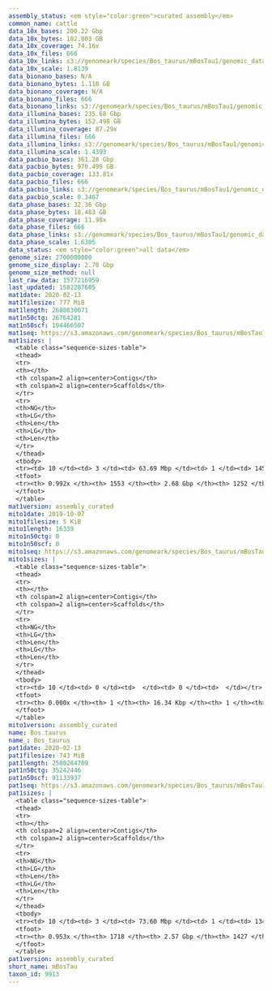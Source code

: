 ```yaml
---
assembly_status: <em style="color:green">curated assembly</em>
common_name: cattle
data_10x_bases: 200.22 Gbp
data_10x_bytes: 102.803 GB
data_10x_coverage: 74.16x
data_10x_files: 666
data_10x_links: s3://genomeark/species/Bos_taurus/mBosTau1/genomic_data/10x/<br>
data_10x_scale: 1.8139
data_bionano_bases: N/A
data_bionano_bytes: 1.118 GB
data_bionano_coverage: N/A
data_bionano_files: 666
data_bionano_links: s3://genomeark/species/Bos_taurus/mBosTau1/genomic_data/bionano/<br>
data_illumina_bases: 235.68 Gbp
data_illumina_bytes: 152.498 GB
data_illumina_coverage: 87.29x
data_illumina_files: 666
data_illumina_links: s3://genomeark/species/Bos_taurus/mBosTau1/genomic_data/illumina/<br>
data_illumina_scale: 1.4393
data_pacbio_bases: 361.28 Gbp
data_pacbio_bytes: 970.499 GB
data_pacbio_coverage: 133.81x
data_pacbio_files: 666
data_pacbio_links: s3://genomeark/species/Bos_taurus/mBosTau1/genomic_data/pacbio/<br>
data_pacbio_scale: 0.3467
data_phase_bases: 32.36 Gbp
data_phase_bytes: 18.483 GB
data_phase_coverage: 11.98x
data_phase_files: 666
data_phase_links: s3://genomeark/species/Bos_taurus/mBosTau1/genomic_data/phase/<br>
data_phase_scale: 1.6305
data_status: <em style="color:green">all data</em>
genome_size: 2700000000
genome_size_display: 2.70 Gbp
genome_size_method: null
last_raw_data: 1577216959
last_updated: 1582287605
mat1date: 2020-02-13
mat1filesize: 777 MiB
mat1length: 2680830071
mat1n50ctg: 26764281
mat1n50scf: 104466507
mat1seq: https://s3.amazonaws.com/genomeark/species/Bos_taurus/mBosTau1/assembly_curated/mBosTau1.mat.cur.20200213.fasta.gz
mat1sizes: |
  <table class="sequence-sizes-table">
  <thead>
  <tr>
  <th></th>
  <th colspan=2 align=center>Contigs</th>
  <th colspan=2 align=center>Scaffolds</th>
  </tr>
  <tr>
  <th>NG</th>
  <th>LG</th>
  <th>Len</th>
  <th>LG</th>
  <th>Len</th>
  </tr>
  </thead>
  <tbody>
  <tr><td> 10 </td><td> 3 </td><td> 63.69 Mbp </td><td> 1 </td><td> 145.54 Mbp </td></tr>  <tr><td> 20 </td><td> 8 </td><td> 47.65 Mbp </td><td> 3 </td><td> 120.79 Mbp </td></tr>  <tr><td> 30 </td><td> 14 </td><td> 38.56 Mbp </td><td> 6 </td><td> 117.22 Mbp </td></tr>  <tr><td> 40 </td><td> 22 </td><td> 32.06 Mbp </td><td> 8 </td><td> 110.43 Mbp </td></tr>  <tr style="background-color:#cccccc;"><td> 50 </td><td> 31 </td><td style="background-color:#88ff88;"> 26.76 Mbp </td><td> 10 </td><td style="background-color:#88ff88;"> 104.47 Mbp </td></tr>  <tr><td> 60 </td><td> 42 </td><td> 24.09 Mbp </td><td> 13 </td><td> 84.27 Mbp </td></tr>  <tr><td> 70 </td><td> 55 </td><td> 17.44 Mbp </td><td> 17 </td><td> 72.62 Mbp </td></tr>  <tr><td> 80 </td><td> 73 </td><td> 12.95 Mbp </td><td> 21 </td><td> 62.58 Mbp </td></tr>  <tr><td> 90 </td><td> 106 </td><td> 5.48 Mbp </td><td> 25 </td><td> 51.31 Mbp </td></tr>  <tr><td> 100 </td><td> 0 </td><td>  </td><td> 0 </td><td>  </td></tr>  </tbody>
  <tfoot>
  <tr><th> 0.992x </th><th> 1553 </th><th> 2.68 Gbp </th><th> 1252 </th><th> 2.68 Gbp </th></tr>
  </tfoot>
  </table>
mat1version: assembly_curated
mito1date: 2019-10-07
mito1filesize: 5 KiB
mito1length: 16339
mito1n50ctg: 0
mito1n50scf: 0
mito1seq: https://s3.amazonaws.com/genomeark/species/Bos_taurus/mBosTau1/assembly_curated/mBosTau1.mat.cur.20191007.MT.fasta.gz
mito1sizes: |
  <table class="sequence-sizes-table">
  <thead>
  <tr>
  <th></th>
  <th colspan=2 align=center>Contigs</th>
  <th colspan=2 align=center>Scaffolds</th>
  </tr>
  <tr>
  <th>NG</th>
  <th>LG</th>
  <th>Len</th>
  <th>LG</th>
  <th>Len</th>
  </tr>
  </thead>
  <tbody>
  <tr><td> 10 </td><td> 0 </td><td>  </td><td> 0 </td><td>  </td></tr>  <tr><td> 20 </td><td> 0 </td><td>  </td><td> 0 </td><td>  </td></tr>  <tr><td> 30 </td><td> 0 </td><td>  </td><td> 0 </td><td>  </td></tr>  <tr><td> 40 </td><td> 0 </td><td>  </td><td> 0 </td><td>  </td></tr>  <tr style="background-color:#cccccc;"><td> 50 </td><td> 0 </td><td style="background-color:#ff8888;">  </td><td> 0 </td><td style="background-color:#ff8888;">  </td></tr>  <tr><td> 60 </td><td> 0 </td><td>  </td><td> 0 </td><td>  </td></tr>  <tr><td> 70 </td><td> 0 </td><td>  </td><td> 0 </td><td>  </td></tr>  <tr><td> 80 </td><td> 0 </td><td>  </td><td> 0 </td><td>  </td></tr>  <tr><td> 90 </td><td> 0 </td><td>  </td><td> 0 </td><td>  </td></tr>  <tr><td> 100 </td><td> 0 </td><td>  </td><td> 0 </td><td>  </td></tr>  </tbody>
  <tfoot>
  <tr><th> 0.000x </th><th> 1 </th><th> 16.34 Kbp </th><th> 1 </th><th> 16.34 Kbp </th></tr>
  </tfoot>
  </table>
mito1version: assembly_curated
name: Bos taurus
name_: Bos_taurus
pat1date: 2020-02-13
pat1filesize: 743 MiB
pat1length: 2580284709
pat1n50ctg: 35242446
pat1n50scf: 91133937
pat1seq: https://s3.amazonaws.com/genomeark/species/Bos_taurus/mBosTau1/assembly_curated/mBosTau1.pat.cur.20200213.fasta.gz
pat1sizes: |
  <table class="sequence-sizes-table">
  <thead>
  <tr>
  <th></th>
  <th colspan=2 align=center>Contigs</th>
  <th colspan=2 align=center>Scaffolds</th>
  </tr>
  <tr>
  <th>NG</th>
  <th>LG</th>
  <th>Len</th>
  <th>LG</th>
  <th>Len</th>
  </tr>
  </thead>
  <tbody>
  <tr><td> 10 </td><td> 3 </td><td> 73.60 Mbp </td><td> 1 </td><td> 134.17 Mbp </td></tr>  <tr><td> 20 </td><td> 7 </td><td> 61.25 Mbp </td><td> 4 </td><td> 119.44 Mbp </td></tr>  <tr><td> 30 </td><td> 12 </td><td> 45.73 Mbp </td><td> 6 </td><td> 112.63 Mbp </td></tr>  <tr><td> 40 </td><td> 18 </td><td> 39.81 Mbp </td><td> 8 </td><td> 106.48 Mbp </td></tr>  <tr style="background-color:#cccccc;"><td> 50 </td><td> 25 </td><td style="background-color:#88ff88;"> 35.24 Mbp </td><td> 11 </td><td style="background-color:#88ff88;"> 91.13 Mbp </td></tr>  <tr><td> 60 </td><td> 35 </td><td> 22.38 Mbp </td><td> 14 </td><td> 82.50 Mbp </td></tr>  <tr><td> 70 </td><td> 48 </td><td> 17.34 Mbp </td><td> 18 </td><td> 69.72 Mbp </td></tr>  <tr><td> 80 </td><td> 69 </td><td> 10.04 Mbp </td><td> 22 </td><td> 60.72 Mbp </td></tr>  <tr><td> 90 </td><td> 114 </td><td> 2.71 Mbp </td><td> 27 </td><td> 44.12 Mbp </td></tr>  <tr><td> 100 </td><td> 0 </td><td>  </td><td> 0 </td><td>  </td></tr>  </tbody>
  <tfoot>
  <tr><th> 0.953x </th><th> 1718 </th><th> 2.57 Gbp </th><th> 1427 </th><th> 2.58 Gbp </th></tr>
  </tfoot>
  </table>
pat1version: assembly_curated
short_name: mBosTau
taxon_id: 9913
---
```

